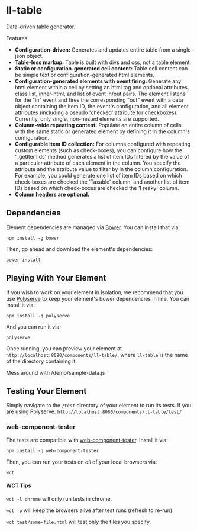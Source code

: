 # ll-table

Data-driven table generator.

Features:

- **Configuration-driven:** Generates and updates entire table from a single json object.
- **Table-less markup:** Table is built with divs and css, not a table element.
- **Static or configuration-generated cell content:** Table cell content can be simple text or configuration-generated html elements.
- **Configuration-generated elements with event firing:** Generate any html element within a cell by setting an html tag and optional attributes, class list, inner-html, and list of event in/out pairs. The element listens for the "in" event and fires the corresponding "out" event with a data object containing the item ID, the event's configuration, and all element attributes (including a pseudo 'checked' attribute for checkboxes). Currently, only single, non-nested elements are supported.
- **Column-wide repeating content:** Populate an entire column of cells with the same static or generated element by defining it in the column's configuration.
- **Configurable item ID collection:** For columns configured with repeating custom elements (such as check-boxes), you can configure how the '_getItemIds' method generates a list of item IDs filtered by the value of a particular attribute of each element in the column. You specify the attribute and the attribute value to filter by in the column configuration. For example, you could generate one list of item IDs based on which check-boxes are checked the 'Taxable' column, and another list of item IDs based on which check-boxes are checked the 'Freaky' column.  
- **Column headers are optional.**


## Dependencies

Element dependencies are managed via [Bower](http://bower.io/). You can install that via:

    npm install -g bower

Then, go ahead and download the element's dependencies:

    bower install


## Playing With Your Element

If you wish to work on your element in isolation, we recommend that you use
[Polyserve](https://github.com/PolymerLabs/polyserve) to keep your element's
bower dependencies in line. You can install it via:

    npm install -g polyserve

And you can run it via:

    polyserve

Once running, you can preview your element at
`http://localhost:8080/components/ll-table/`, where `ll-table` is the name of the directory containing it.

Mess around with /demo/sample-data.js


## Testing Your Element

Simply navigate to the `/test` directory of your element to run its tests. If
you are using Polyserve: `http://localhost:8080/components/ll-table/test/`

### web-component-tester

The tests are compatible with [web-component-tester](https://github.com/Polymer/web-component-tester).
Install it via:

    npm install -g web-component-tester

Then, you can run your tests on _all_ of your local browsers via:

    wct

#### WCT Tips

`wct -l chrome` will only run tests in chrome.

`wct -p` will keep the browsers alive after test runs (refresh to re-run).

`wct test/some-file.html` will test only the files you specify.
